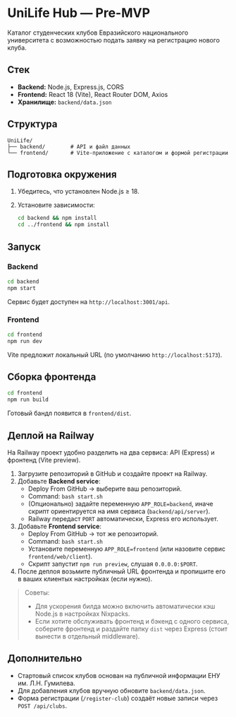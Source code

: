 # UniLife Hub — Pre-MVP

Каталог студенческих клубов Евразийского национального университета с возможностью подать заявку на регистрацию нового клуба.

## Стек

- **Backend:** Node.js, Express.js, CORS
- **Frontend:** React 18 (Vite), React Router DOM, Axios
- **Хранилище:** `backend/data.json`

## Структура

```
UniLife/
├── backend/        # API и файл данных
└── frontend/       # Vite-приложение с каталогом и формой регистрации
```

## Подготовка окружения

1. Убедитесь, что установлен Node.js ≥ 18.
2. Установите зависимости:

   ```bash
   cd backend && npm install
   cd ../frontend && npm install
   ```

## Запуск

### Backend

```bash
cd backend
npm start
```

Сервис будет доступен на `http://localhost:3001/api`.

### Frontend

```bash
cd frontend
npm run dev
```

Vite предложит локальный URL (по умолчанию `http://localhost:5173`).

## Сборка фронтенда

```bash
cd frontend
npm run build
```

Готовый бандл появится в `frontend/dist`.

## Деплой на Railway

На Railway проект удобно разделить на два сервиса: API (Express) и фронтенд (Vite preview).

1. Загрузите репозиторий в GitHub и создайте проект на Railway.
2. Добавьте **Backend service**:
   - Deploy From GitHub → выберите ваш репозиторий.
   - Command: `bash start.sh`
   - (Опционально) задайте переменную `APP_ROLE=backend`, иначе скрипт ориентируется на имя сервиса (`backend/api/server`).
   - Railway передаст `PORT` автоматически, Express его использует.
3. Добавьте **Frontend service**:
   - Deploy From GitHub → тот же репозиторий.
   - Command: `bash start.sh`
   - Установите переменную `APP_ROLE=frontend` (или назовите сервис `frontend/web/client`).
   - Скрипт запустит `npm run preview`, слушая `0.0.0.0:$PORT`.
4. После деплоя возьмите публичный URL фронтенда и пропишите его в ваших клиентых настройках (если нужно).

> Советы:
> - Для ускорения билда можно включить автоматически кэш Node.js в настройках Nixpacks.
> - Если хотите обслуживать фронтенд и бэкенд с одного сервиса, соберите фронтенд и раздайте папку `dist` через Express (стоит вынести в отдельный middleware).

## Дополнительно

- Стартовый список клубов основан на публичной информации ЕНУ им. Л.Н. Гумилева.
- Для добавления клубов вручную обновите `backend/data.json`.
- Форма регистрации (`/register-club`) создаёт новые записи через `POST /api/clubs`.
